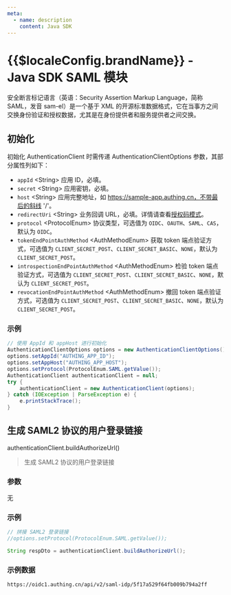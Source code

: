 ```yaml
---
meta:
  - name: description
    content: Java SDK
---
```


# {{$localeConfig.brandName}} - Java SDK SAML 模块

<LastUpdated/>

安全断言标记语言（英语：Security Assertion Markup Language，简称 SAML，发音 sam-el）是一个基于 XML 的开源标准数据格式，它在当事方之间交换身份验证和授权数据，尤其是在身份提供者和服务提供者之间交换。

## 初始化

初始化 AuthenticationClient 时需传递 AuthenticationClientOptions 参数，其部分属性列如下：

- `appId` \<String\> 应用 ID，必填。
- `secret` \<String\> 应用密钥，必填。
- `host` \<String\> 应用完整地址，如 https://sample-app.authing.cn，不带最后的斜线 '/'。
- `redirectUri` \<String\> 业务回调 URL，必填。详情请查看[授权码模式](https://docs.authing.cn/v2/guides/federation/oidc.html#%E6%8E%88%E6%9D%83%E7%A0%81%E6%A8%A1%E5%BC%8F)。
- `protocol` \<ProtocolEnum\> 协议类型，可选值为 `OIDC`、`OAUTH`、`SAML`、`CAS`，默认为 `OIDC`。
- `tokenEndPointAuthMethod` \<AuthMethodEnum\> 获取 token 端点验证方式，可选值为 `CLIENT_SECRET_POST`、`CLIENT_SECRET_BASIC`、`NONE`，默认为 `CLIENT_SECRET_POST`。
- `introspectionEndPointAuthMethod` \<AuthMethodEnum\> 检验 token 端点验证方式，可选值为 `CLIENT_SECRET_POST`、`CLIENT_SECRET_BASIC`、`NONE`，默认为 `CLIENT_SECRET_POST`。
- `revocationEndPointAuthMethod` \<AuthMethodEnum\> 撤回 token 端点验证方式，可选值为 `CLIENT_SECRET_POST`、`CLIENT_SECRET_BASIC`、`NONE`，默认为 `CLIENT_SECRET_POST`。

### 示例

```java
// 使用 AppId 和 appHost 进行初始化
AuthenticationClientOptions options = new AuthenticationClientOptions();
options.setAppId("AUTHING_APP_ID");
options.setAppHost("AUTHING_APP_HOST");
options.setProtocol(ProtocolEnum.SAML.getValue());
AuthenticationClient authenticationClient = null;
try {
    authenticationClient = new AuthenticationClient(options);
} catch (IOException | ParseException e) {
    e.printStackTrace();
}
```

## 生成 SAML2 协议的用户登录链接

authenticationClient.buildAuthorizeUrl()

> 生成 SAML2 协议的用户登录链接

### 参数
无

### 示例

```java
// 拼接 SAML2 登录链接
//options.setProtocol(ProtocolEnum.SAML.getValue());

String respDto = authenticationClient.buildAuthorizeUrl();
```

### 示例数据

```http
https://oidc1.authing.cn/api/v2/saml-idp/5f17a529f64fb009b794a2ff
```
